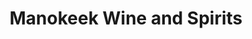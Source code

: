 ---
title: "Manokeek Wine and Spirits"
url: /accokeek/manokeek-wine-and-spirits/
shop: Spirituosen
---